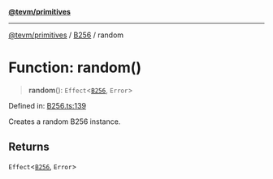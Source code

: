 [**@tevm/primitives**](../../../README.md)

***

[@tevm/primitives](../../../globals.md) / [B256](../README.md) / random

# Function: random()

> **random**(): `Effect`\<[`B256`](../type-aliases/B256.md), `Error`\>

Defined in: [B256.ts:139](https://github.com/evmts/tevm-monorepo/blob/main/packages/primitives/src/B256.ts#L139)

Creates a random B256 instance.

## Returns

`Effect`\<[`B256`](../type-aliases/B256.md), `Error`\>
